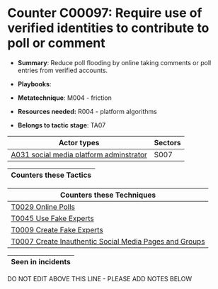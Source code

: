 # Counter C00097: Require use of verified identities to contribute to poll or comment

* **Summary**: Reduce poll flooding by online taking comments or poll entries from verified accounts. 

* **Playbooks**: 

* **Metatechnique**: M004 - friction

* **Resources needed:** R004 - platform algorithms

* **Belongs to tactic stage**: TA07


| Actor types | Sectors |
| ----------- | ------- |
| [A031 social media platform adminstrator](../../generated_pages/actortypes/A031.md) | S007 |



| Counters these Tactics |
| ---------------------- |



| Counters these Techniques |
| ------------------------- |
| [T0029 Online Polls](../../generated_pages/techniques/T0029.md) |
| [T0045 Use Fake Experts](../../generated_pages/techniques/T0045.md) |
| [T0009 Create Fake Experts](../../generated_pages/techniques/T0009.md) |
| [T0007 Create Inauthentic Social Media Pages and Groups](../../generated_pages/techniques/T0007.md) |



| Seen in incidents |
| ----------------- |


DO NOT EDIT ABOVE THIS LINE - PLEASE ADD NOTES BELOW